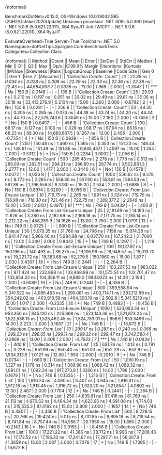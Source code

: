 {noformat}

BenchmarkDotNet=v0.13.0, OS=Windows 10.0.19042.985 (20H2/October2020Update)
Unknown processor
.NET SDK=5.0.300
  [Host]     : .NET 5.0.6 (5.0.621.22011), X64 RyuJIT
  Job-IWICPT : .NET 5.0.6 (5.0.621.22011), X64 RyuJIT

EvaluateOverhead=True  Server=True  Toolchain=.NET 5.0  
Namespace=dotNetTips.Spargine.Core.BenchmarkTests  Categories=Collection Class  

{noformat}
||                                      Method ||Count ||           Mean ||       Error ||      StdDev ||      StdErr ||         Median ||            Min ||             Q1 ||             Q3 ||            Max ||        Op/s ||CI99.9% Margin ||Iterations ||Kurtosis ||MValue ||Skewness ||Rank ||LogicalGroup ||Baseline ||Code Size || Gen 0 || Gen 1 ||Gen 2 ||Allocated ||
|                   *'Collection.Create: Count'* |    *10* |        *22.38 ns* |     *0.034 ns* |     *0.028 ns* |     *0.008 ns* |        *22.39 ns* |        *22.33 ns* |        *22.36 ns* |        *22.39 ns* |        *22.43 ns* | *44,684,803.7* |      *0.0336 ns* |      *13.00* |    *1.968* |  *2.000* |  *-0.3047* |    *1* |            *** |       *No* |     *150 B* | *0.0148* |      *-* |     *-* |     *136 B* |
|                   'Collection.Create: Count' |    25 |        29.93 ns |     0.210 ns |     0.197 ns |     0.051 ns |        30.02 ns |        29.49 ns |        29.81 ns |        30.06 ns |        30.18 ns | 33,413,276.9 |      0.2104 ns |      15.00 |    2.260 |  2.000 |  -0.6792 |    2 |            * |       No |     150 B | 0.0281 |      - |     - |     256 B |
|                   'Collection.Create: Count' |    50 |        44.30 ns |     0.305 ns |     0.285 ns |     0.074 ns |        44.38 ns |        43.74 ns |        44.20 ns |        44.44 ns |        44.70 ns | 22,575,743.6 |      0.3049 ns |      15.00 |    2.180 |  2.000 |  -0.7455 |    3 |            * |       No |     150 B | 0.0497 |      - |     - |     456 B |
|                   'Collection.Create: Count' |   100 |        68.17 ns |     0.127 ns |     0.106 ns |     0.029 ns |        68.17 ns |        67.94 ns |        68.16 ns |        68.23 ns |        68.30 ns | 14,669,667.5 |      0.1267 ns |      13.00 |    2.495 |  2.000 |  -0.7354 |    4 |            * |       No |     150 B | 0.0939 |      - |     - |     856 B |
|                   'Collection.Create: Count' |   250 |       150.48 ns |     1.460 ns |     1.365 ns |     0.353 ns |       151.23 ns |       148.44 ns |       148.91 ns |       151.49 ns |       151.86 ns |  6,645,457.1 |      1.4597 ns |      15.00 |    1.354 |  2.000 |  -0.5312 |    5 |            * |       No |     150 B | 0.2284 | 0.0002 |     - |   2,056 B |
|                   'Collection.Create: Count' |   500 |       285.48 ns |     2.278 ns |     1.778 ns |     0.513 ns |       286.09 ns |       282.51 ns |       284.21 ns |       286.89 ns |       287.74 ns |  3,502,861.3 |      2.2777 ns |      12.00 |    1.417 |  2.000 |  -0.3440 |    6 |            * |       No |     150 B | 0.4578 | 0.0072 |     - |   4,056 B |
|                   'Collection.Create: Count' |  1000 |       556.62 ns |     9.378 ns |     8.772 ns |     2.265 ns |       556.30 ns |       537.60 ns |       553.81 ns |       564.53 ns |       567.86 ns |  1,796,556.8 |      9.3780 ns |      15.00 |    2.534 |  2.000 |  -0.6985 |    8 |            * |       No |     150 B | 0.8974 | 0.0200 |     - |   8,056 B |
| *'Collection.Create: From List-Ensure Unique'* |    *10* |       *719.75 ns* |     *2.265 ns* |     *1.891 ns* |     *0.524 ns* |       *719.75 ns* |       *716.98 ns* |       *718.30 ns* |       *721.46 ns* |       *722.75 ns* |  *1,389,377.2* |      *2.2646 ns* |      *13.00* |    *1.540* |  *2.000* |   *0.0870* |   *10* |            *** |       *No* |     *749 B* | *0.0439* |      *-* |     *-* |     *400 B* |
| 'Collection.Create: From List-Ensure Unique' |    25 |     2,181.69 ns |    14.163 ns |    11.826 ns |     3.280 ns |     2,182.69 ns |     2,169.18 ns |     2,171.75 ns |     2,185.14 ns |     2,212.22 ns |    458,359.9 |     14.1626 ns |      13.00 |    3.750 |  2.000 |   1.0791 |   13 |            * |       No |     749 B | 0.0725 |      - |     - |     680 B |
| 'Collection.Create: From List-Ensure Unique' |    50 |     5,979.35 ns |    31.760 ns |    24.796 ns |     7.158 ns |     5,974.38 ns |     5,941.47 ns |     5,966.46 ns |     5,984.98 ns |     6,037.70 ns |    167,242.3 |     31.7600 ns |      12.00 |    3.240 |  2.000 |   0.8442 |   15 |            * |       No |     749 B | 0.1297 |      - |     - |   1,216 B |
| 'Collection.Create: From List-Ensure Unique' |   100 |    19,127.97 ns |   150.196 ns |   140.493 ns |    36.275 ns |    19,106.96 ns |    18,948.57 ns |    19,013.70 ns |    19,221.72 ns |    19,383.68 ns |     52,279.5 |    150.1960 ns |      15.00 |    1.877 |  2.000 |   0.4307 |   18 |            * |       No |     749 B | 0.2441 |      - |     - |   2,264 B |
| 'Collection.Create: From List-Ensure Unique' |   250 |   103,207.53 ns |   983.022 ns |   871.424 ns |   232.898 ns |   103,468.99 ns |   101,575.54 ns |   102,701.47 ns |   103,654.22 ns |   104,356.11 ns |      9,689.2 |    983.0223 ns |      14.00 |    2.194 |  2.000 |  -0.6089 |   19 |            * |       No |     749 B | 0.2441 |      - |     - |   4,336 B |
| 'Collection.Create: From List-Ensure Unique' |   500 |   399,558.94 ns | 5,341.522 ns | 4,996.463 ns | 1,290.081 ns |   403,714.11 ns |   393,112.89 ns |   394,242.02 ns |   403,918.58 ns |   404,300.10 ns |      2,502.8 |  5,341.5219 ns |      15.00 |    1.017 |  2.000 |  -0.2335 |   20 |            * |       No |     749 B | 0.4883 |      - |     - |   8,456 B |
| 'Collection.Create: From List-Ensure Unique' |  1000 | 1,523,083.34 ns |   953.350 ns |   845.120 ns |   225.868 ns | 1,523,143.36 ns | 1,521,873.24 ns | 1,522,538.13 ns | 1,523,462.45 ns | 1,524,783.01 ns |        656.6 |    953.3496 ns |      14.00 |    2.223 |  2.000 |   0.1687 |   21 |            * |       No |     749 B |      - |      - |     - |  16,672 B |
|               *'Collection.Create: From List'* |    *10* |       *299.17 ns* |     *0.287 ns* |     *0.240 ns* |     *0.066 ns* |       *299.23 ns* |       *298.65 ns* |       *299.11 ns* |       *299.32 ns* |       *299.47 ns* |  *3,342,580.4* |      *0.2869 ns* |      *13.00* |    *2.408* |  *2.000* |  *-0.7633* |    *7* |            *** |       *No* |     *746 B* | *0.0434* |      *-* |     *-* |     *400 B* |
|               'Collection.Create: From List' |    25 |       651.76 ns |     1.013 ns |     0.791 ns |     0.228 ns |       651.99 ns |       650.40 ns |       651.00 ns |       652.29 ns |       652.87 ns |  1,534,313.9 |      1.0127 ns |      12.00 |    1.550 |  2.000 |  -0.2010 |    9 |            * |       No |     746 B | 0.0734 |      - |     - |     680 B |
|               'Collection.Create: From List' |    50 |     1,090.19 ns |     1.327 ns |     1.176 ns |     0.314 ns |     1,089.98 ns |     1,088.42 ns |     1,089.32 ns |     1,091.01 ns |     1,092.34 ns |    917,270.9 |      1.3266 ns |      14.00 |    1.788 |  2.000 |   0.1679 |   11 |            * |       No |     746 B | 0.1335 |      - |     - |   1,216 B |
|               'Collection.Create: From List' |   100 |     1,916.24 ns |     4.080 ns |     3.407 ns |     0.945 ns |     1,916.31 ns |     1,912.18 ns |     1,913.45 ns |     1,916.72 ns |     1,923.20 ns |    521,854.1 |      4.0802 ns |      13.00 |    2.487 |  2.000 |   0.7704 |   12 |            * |       No |     746 B | 0.2441 |      - |     - |   2,264 B |
|               'Collection.Create: From List' |   250 |     4,639.61 ns |    87.416 ns |    81.769 ns |    21.113 ns |     4,670.63 ns |     4,464.34 ns |     4,623.66 ns |     4,691.08 ns |     4,714.03 ns |    215,535.3 |     87.4162 ns |      15.00 |    2.800 |  2.000 |  -1.1657 |   14 |            * |       No |     746 B | 0.4807 |      - |     - |   4,336 B |
|               'Collection.Create: From List' |   500 |     8,729.15 ns |    20.766 ns |    19.424 ns |     5.015 ns |     8,731.85 ns |     8,695.16 ns |     8,719.54 ns |     8,741.84 ns |     8,757.44 ns |    114,558.7 |     20.7659 ns |      15.00 |    1.856 |  2.000 |  -0.2143 |   16 |            * |       No |     746 B | 0.9155 |      - |     - |   8,456 B |
|               'Collection.Create: From List' |  1000 |    17,221.22 ns |    41.386 ns |    38.712 ns |     9.996 ns |    17,208.43 ns |    17,172.52 ns |    17,196.33 ns |    17,241.67 ns |    17,297.71 ns |     58,067.9 |     41.3859 ns |      15.00 |    2.087 |  2.000 |   0.7376 |   17 |            * |       No |     746 B | 1.7395 |      - |     - |  16,672 B |
